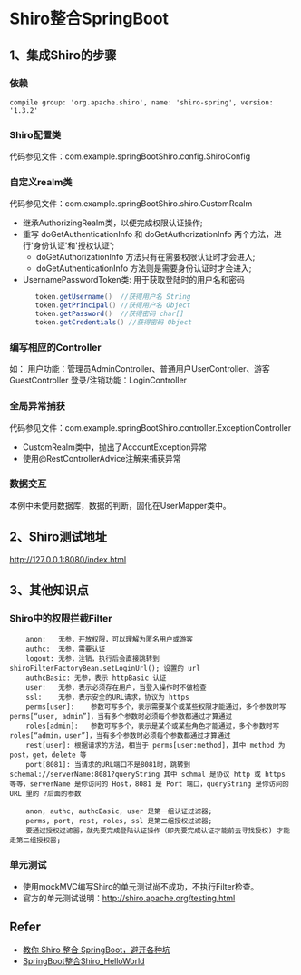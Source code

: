 
# Shiro整合SpringBoot

## 1、集成Shiro的步骤
### 依赖
```text
compile group: 'org.apache.shiro', name: 'shiro-spring', version: '1.3.2'
```
### Shiro配置类
代码参见文件：com.example.springBootShiro.config.ShiroConfig
### 自定义realm类
代码参见文件：com.example.springBootShiro.shiro.CustomRealm
 - 继承AuthorizingRealm类，以便完成权限认证操作;
 - 重写 doGetAuthenticationInfo 和 doGetAuthorizationInfo 两个方法，进行'身份认证'和'授权认证';
    - doGetAuthorizationInfo 方法只有在需要权限认证时才会进入;
    - doGetAuthenticationInfo 方法则是需要身份认证时才会进入;
 - UsernamePasswordToken类: 用于获取登陆时的用户名和密码
    ```java
       token.getUsername()  //获得用户名 String
       token.getPrincipal() //获得用户名 Object 
       token.getPassword()  //获得密码 char[]
       token.getCredentials() //获得密码 Object
    ```
### 编写相应的Controller
如：
用户功能：管理员AdminController、普通用户UserController、游客GuestController
登录/注销功能：LoginController
### 全局异常捕获
代码参见文件：com.example.springBootShiro.controller.ExceptionController
- CustomRealm类中，抛出了AccountException异常
- 使用@RestControllerAdvice注解来捕获异常
### 数据交互
本例中未使用数据库，数据的判断，固化在UserMapper类中。

## 2、Shiro测试地址
http://127.0.0.1:8080/index.html

## 3、其他知识点
### Shiro中的权限拦截Filter
```text
    anon:	无参，开放权限，可以理解为匿名用户或游客
    authc:	无参，需要认证
    logout:	无参，注销，执行后会直接跳转到shiroFilterFactoryBean.setLoginUrl(); 设置的 url
    authcBasic:	无参，表示 httpBasic 认证
    user:	无参，表示必须存在用户，当登入操作时不做检查
    ssl:	无参，表示安全的URL请求，协议为 https
    perms[user]:	参数可写多个，表示需要某个或某些权限才能通过，多个参数时写 perms[“user, admin”]，当有多个参数时必须每个参数都通过才算通过
    roles[admin]:	参数可写多个，表示是某个或某些角色才能通过，多个参数时写 roles[“admin，user”]，当有多个参数时必须每个参数都通过才算通过
    rest[user]:	根据请求的方法，相当于 perms[user:method]，其中 method 为 post，get，delete 等
    port[8081]:	当请求的URL端口不是8081时，跳转到schemal://serverName:8081?queryString 其中 schmal 是协议 http 或 https 等等，serverName 是你访问的 Host，8081 是 Port 端口，queryString 是你访问的 URL 里的 ?后面的参数
```
```text
    anon, authc, authcBasic, user 是第一组认证过滤器;
    perms, port, rest, roles, ssl 是第二组授权过滤器;
    要通过授权过滤器，就先要完成登陆认证操作（即先要完成认证才能前去寻找授权) 才能走第二组授权器;
```
### 单元测试
- 使用mockMVC编写Shiro的单元测试尚不成功，不执行Filter检查。
- 官方的单元测试说明：http://shiro.apache.org/testing.html
## Refer
- [教你 Shiro 整合 SpringBoot，避开各种坑](https://blog.csdn.net/weixin_38132621/article/details/80216056)
- [SpringBoot整合Shiro_HelloWorld](https://blog.csdn.net/qq_37171353/article/details/78893282)

